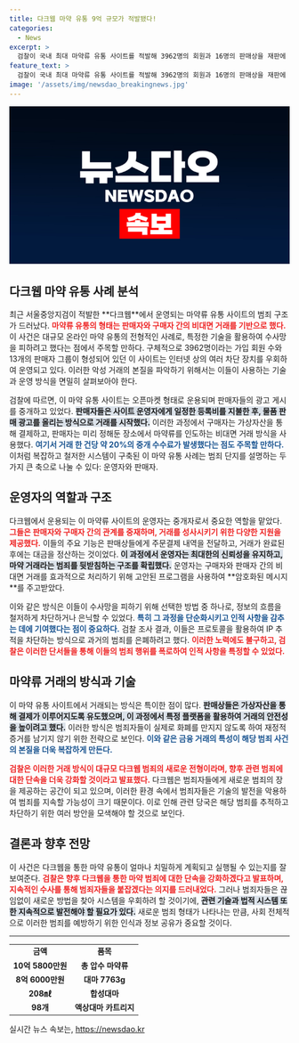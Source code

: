 ```yaml
---
title: 다크웹 마약 유통 9억 규모가 적발됐다!
categories:
  - News
excerpt: >
  검찰이 국내 최대 마약류 유통 사이트를 적발해 3962명의 회원과 16명의 판매상을 재판에 넘겼다. 이들은 다크웹과 암호화된 메시지로 수사망을 피하며 10억 원 이상의 마약을 유통했다.
feature_text: >
  검찰이 국내 최대 마약류 유통 사이트를 적발해 3962명의 회원과 16명의 판매상을 재판에 넘겼다. 이들은 다크웹과 암호화된 메시지로 수사망을 피하며 10억 원 이상의 마약을 유통했다.
image: '/assets/img/newsdao_breakingnews.jpg'
---
```


<p><img src="/assets/img/newsdao_breakingnews.jpg" alt="koreaapp 속보" /></p>

<h2 data-ke-size="size26">다크웹 마약 유통 사례 분석</h2>

<p data-ke-size="size16">최근 서울중앙지검이 적발한 **다크웹**에서 운영되는 마약류 유통 사이트의 범죄 구조가 드러났다. <b><span style="color: #ee2323;">마약류 유통의 형태는 판매자와 구매자 간의 비대면 거래를 기반으로 했다.</span></b> 이 사건은 대규모 온라인 마약 유통의 전형적인 사례로, 특정한 기술을 활용하여 수사망을 피하려고 했다는 점에서 주목할 만하다. 구체적으로 3962명이라는 가입 회원 수와 13개의 판매자 그룹이 형성되어 있던 이 사이트는 인터넷 상의 여러 차단 장치를 우회하여 운영되고 있다. 이러한 악성 거래의 본질을 파악하기 위해서는 이들이 사용하는 기술과 운영 방식을 면밀히 살펴보아야 한다.</p>

<p data-ke-size="size16">검찰에 따르면, 이 마약 유통 사이트는 오픈마켓 형태로 운용되며 판매자들의 광고 게시를 중개하고 있었다. <b><span style="background-color: #21538527;">판매자들은 사이트 운영자에게 일정한 등록비를 지불한 후, 물품 판매 광고를 올리는 방식으로 거래를 시작했다.</span></b> 이러한 과정에서 구매자는 가상자산을 통해 결제하고, 판매자는 미리 정해둔 장소에서 마약류를 인도하는 비대면 거래 방식을 사용했다. <b><span style="color: #1a5490;">여기서 거래 한 건당 약 20%의 중개 수수료가 발생했다는 점도 주목할 만하다.</span></b> 이처럼 복잡하고 철저한 시스템이 구축된 이 마약 유통 사례는 범죄 단지를 설명하는 두 가지 큰 축으로 나눌 수 있다: 운영자와 판매자.</p>

<h2 data-ke-size="size26">운영자의 역할과 구조</h2>

<p data-ke-size="size16">다크웹에서 운용되는 이 마약류 사이트의 운영자는 중개자로서 중요한 역할을 맡았다. <b><span style="color: #ee2323;">그들은 판매자와 구매자 간의 관계를 중재하며, 거래를 성사시키기 위한 다양한 지원을 제공했다.</span></b> 이들의 주요 기능은 판매상들에게 주문결제 내역을 전달하고, 거래가 완료된 후에는 대금을 정산하는 것이었다. <b><span style="background-color: #21538527;">이 과정에서 운영자는 최대한의 신뢰성을 유지하고, 마약 거래라는 범죄를 뒷받침하는 구조를 확립했다.</span></b> 운영자는 구매자와 판매자 간의 비대면 거래를 효과적으로 처리하기 위해 고안된 프로그램을 사용하여 **암호화된 메시지**를 주고받았다.</p>

<p data-ke-size="size16">이와 같은 방식은 이들이 수사망을 피하기 위해 선택한 방법 중 하나로, 정보의 흐름을 철저하게 차단하거나 은닉할 수 있었다. <b><span style="color: #1a5490;">특히 그 과정을 단순화시키고 인적 사항을 감추는 데에 기여했다는 점이 중요하다.</span></b> 검찰 조사 결과, 이들은 프로토콜을 활용하여 IP 추적을 차단하는 방식으로 과거의 범죄를 은폐하려고 했다. <b><span style="color: #ee2323;">이러한 노력에도 불구하고, 검찰은 이러한 단서들을 통해 이들의 범죄 행위를 폭로하여 인적 사항을 특정할 수 있었다.</span></b></p>

<h2 data-ke-size="size26">마약류 거래의 방식과 기술</h2>

<p data-ke-size="size16">이 마약 유통 사이트에서 거래되는 방식은 특이한 점이 많다. <b><span style="background-color: #21538527;">판매상들은 가상자산을 통해 결제가 이루어지도록 유도했으며, 이 과정에서 특정 플랫폼을 활용하여 거래의 안전성을 높이려고 했다.</span></b> 이러한 방식은 범죄자들이 실제로 화폐를 만지지 않도록 하여 재정적 증거를 남기지 않기 위한 전략으로 보인다. <b><span style="color: #1a5490;">이와 같은 금융 거래의 특성이 해당 범죄 사건의 본질을 더욱 복잡하게 만든다.</span></b></p>

<p data-ke-size="size16"><b><span style="color: #ee2323;">검찰은 이러한 거래 방식이 대규모 다크웹 범죄의 새로운 전형이라며, 향후 관련 범죄에 대한 단속을 더욱 강화할 것이라고 발표했다.</span></b> 다크웹은 범죄자들에게 새로운 범죄의 장을 제공하는 공간이 되고 있으며, 이러한 환경 속에서 범죄자들은 기술의 발전을 악용하여 범죄를 지속할 가능성이 크기 때문이다. 이로 인해 관련 당국은 해당 범죄를 추적하고 차단하기 위한 여러 방안을 모색해야 할 것으로 보인다.</p>

<h2 data-ke-size="size26">결론과 향후 전망</h2>

<p data-ke-size="size16">이 사건은 다크웹을 통한 마약 유통이 얼마나 치밀하게 계획되고 실행될 수 있는지를 잘 보여준다. <b><span style="color: #ee2323;">검찰은 향후 다크웹을 통한 마약 범죄에 대한 단속을 강화하겠다고 발표하며, 지속적인 수사를 통해 범죄자들을 붙잡겠다는 의지를 드러내었다.</span></b> 그러나 범죄자들은 끊임없이 새로운 방법을 찾아 시스템을 우회하려 할 것이기에, <b><span style="background-color: #21538527;">관련 기술과 법적 시스템 또한 지속적으로 발전해야 할 필요가 있다.</span></b> 새로운 범죄 형태가 나타나는 만큼, 사회 전체적으로 이러한 범죄를 예방하기 위한 인식과 정보 공유가 중요할 것이다.</p>

<hr>

<table>
  <tr>
    <td style="text-align: center; height: 17px;"><b>금액</b></td>
    <td style="text-align: center; height: 17px;"><b>품목</b></td>
  </tr>
  <tr>
    <td style="text-align: center; height: 17px;"><b>10억 5800만원</b></td>
    <td style="text-align: center; height: 17px;"><b>총 압수 마약류</b></td>
  </tr>
  <tr>
    <td style="text-align: center; height: 17px;"><b>8억 6000만원</b></td>
    <td style="text-align: center; height: 17px;"><b>대마 7763g</b></td>
  </tr>
  <tr>
    <td style="text-align: center; height: 17px;"><b>208㎖</b></td>
    <td style="text-align: center; height: 17px;"><b>합성대마</b></td>
  </tr>
  <tr>
    <td style="text-align: center; height: 17px;"><b>98개</b></td>
    <td style="text-align: center; height: 17px;"><b>액상대마 카트리지</b></td>
  </tr>
</table>
실시간 뉴스 속보는, <a href="https://newsdao.kr" rel="dofollow">https://newsdao.kr</a>


